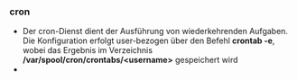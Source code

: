 ### cron

* Der cron-Dienst dient der Ausführung von wiederkehrenden Aufgaben. Die Konfiguration erfolgt user-bezogen über den Befehl **crontab -e**, wobei das Ergebnis im Verzeichnis **/var/spool/cron/crontabs/&lt;username&gt;** gespeichert wird
* 


